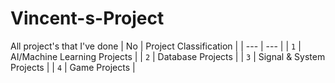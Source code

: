# Vincent-s-Project
All project's that I've done
| No | Project Classification |
| --- | --- |
| `1` | AI/Machine Learning Projects |
| `2` | Database Projects |
| `3` | Signal & System Projects |
| `4` | Game Projects |
